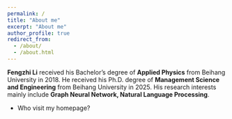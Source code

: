 ```yaml
---
permalink: /
title: "About me"
excerpt: "About me"
author_profile: true
redirect_from: 
  - /about/
  - /about.html
---
```


**Fengzhi Li** received his Bachelor’s degree of **Applied Physics** from Beihang University in 2018. He received his Ph.D. degree of **Management Science and Engineering** from Beihang University in 2025. His research interests mainly include **Graph Neural Network, Natural Language Processing**.

<!-- News
======
+ **2022.8.15**: The conference paper *Modeling Evolution on Temporal Graphs via Continuous Neighbors Aggregation* was under review by Association for the Advancement of Artificial Intelligence (AAAI 2022). 
+ **2022.3.21**: The journal paper *BoostXML: Gradient Boosting for Extreme Multi-Label Learning with Tail Labels* was under review by IEEE Transactions on Neural Networks and Learning Systems (TNNLS). -->

<!-- Ph.D
======
+ School of Economics and Management, Beihang University

+ Beijing, 100191, P. R. China

+ **Office:** A717, New Main Building

+ **Email:** lifengzhi@buaa.edu.cn -->

+ Who visit my homepage?
<script type='text/javascript' id='clustrmaps' src='//cdn.clustrmaps.com/map_v2.js?cl=ffffff&w=a&t=n&d=-CZQr1rFAIKFwwtyZcqtTDqmbLyJc4XwkRuZ8MWil_g'></script>

